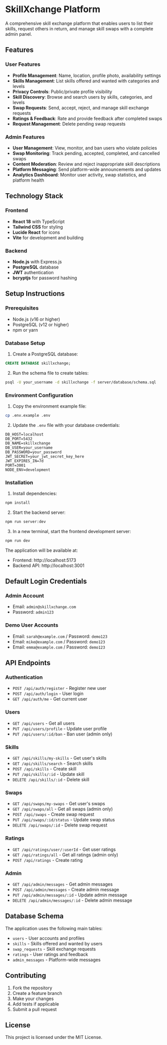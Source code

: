 # SkillXchange Platform

A comprehensive skill exchange platform that enables users to list their skills, request others in return, and manage skill swaps with a complete admin panel.

## Features

### User Features
- **Profile Management**: Name, location, profile photo, availability settings
- **Skills Management**: List skills offered and wanted with categories and levels
- **Privacy Controls**: Public/private profile visibility
- **Skill Discovery**: Browse and search users by skills, categories, and levels
- **Swap Requests**: Send, accept, reject, and manage skill exchange requests
- **Ratings & Feedback**: Rate and provide feedback after completed swaps
- **Request Management**: Delete pending swap requests

### Admin Features
- **User Management**: View, monitor, and ban users who violate policies
- **Swap Monitoring**: Track pending, accepted, completed, and cancelled swaps
- **Content Moderation**: Review and reject inappropriate skill descriptions
- **Platform Messaging**: Send platform-wide announcements and updates
- **Analytics Dashboard**: Monitor user activity, swap statistics, and platform health

## Technology Stack

### Frontend
- **React 18** with TypeScript
- **Tailwind CSS** for styling
- **Lucide React** for icons
- **Vite** for development and building

### Backend
- **Node.js** with Express.js
- **PostgreSQL** database
- **JWT** authentication
- **bcryptjs** for password hashing

## Setup Instructions

### Prerequisites
- Node.js (v16 or higher)
- PostgreSQL (v12 or higher)
- npm or yarn

### Database Setup

1. Create a PostgreSQL database:
```sql
CREATE DATABASE skillxchange;
```

2. Run the schema file to create tables:
```bash
psql -U your_username -d skillxchange -f server/database/schema.sql
```

### Environment Configuration

1. Copy the environment example file:
```bash
cp .env.example .env
```

2. Update the `.env` file with your database credentials:
```env
DB_HOST=localhost
DB_PORT=5432
DB_NAME=skillxchange
DB_USER=your_username
DB_PASSWORD=your_password
JWT_SECRET=your_jwt_secret_key_here
JWT_EXPIRES_IN=7d
PORT=3001
NODE_ENV=development
```

### Installation

1. Install dependencies:
```bash
npm install
```

2. Start the backend server:
```bash
npm run server:dev
```

3. In a new terminal, start the frontend development server:
```bash
npm run dev
```

The application will be available at:
- Frontend: http://localhost:5173
- Backend API: http://localhost:3001

## Default Login Credentials

### Admin Account
- Email: `admin@skillxchange.com`
- Password: `admin123`

### Demo User Accounts
- Email: `sarah@example.com` / Password: `demo123`
- Email: `mike@example.com` / Password: `demo123`
- Email: `emma@example.com` / Password: `demo123`

## API Endpoints

### Authentication
- `POST /api/auth/register` - Register new user
- `POST /api/auth/login` - User login
- `GET /api/auth/me` - Get current user

### Users
- `GET /api/users` - Get all users
- `PUT /api/users/profile` - Update user profile
- `PUT /api/users/:id/ban` - Ban user (admin only)

### Skills
- `GET /api/skills/my-skills` - Get user's skills
- `GET /api/skills/search` - Search skills
- `POST /api/skills` - Create skill
- `PUT /api/skills/:id` - Update skill
- `DELETE /api/skills/:id` - Delete skill

### Swaps
- `GET /api/swaps/my-swaps` - Get user's swaps
- `GET /api/swaps/all` - Get all swaps (admin only)
- `POST /api/swaps` - Create swap request
- `PUT /api/swaps/:id/status` - Update swap status
- `DELETE /api/swaps/:id` - Delete swap request

### Ratings
- `GET /api/ratings/user/:userId` - Get user ratings
- `GET /api/ratings/all` - Get all ratings (admin only)
- `POST /api/ratings` - Create rating

### Admin
- `GET /api/admin/messages` - Get admin messages
- `POST /api/admin/messages` - Create admin message
- `PUT /api/admin/messages/:id` - Update admin message
- `DELETE /api/admin/messages/:id` - Delete admin message

## Database Schema

The application uses the following main tables:
- `users` - User accounts and profiles
- `skills` - Skills offered and wanted by users
- `swap_requests` - Skill exchange requests
- `ratings` - User ratings and feedback
- `admin_messages` - Platform-wide messages

## Contributing

1. Fork the repository
2. Create a feature branch
3. Make your changes
4. Add tests if applicable
5. Submit a pull request

## License

This project is licensed under the MIT License.